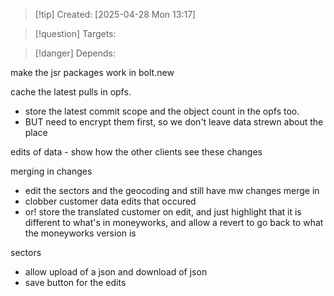 
>[!tip] Created: [2025-04-28 Mon 13:17]

>[!question] Targets: 

>[!danger] Depends: 

make the jsr packages work in bolt.new

cache the latest pulls in opfs.
- store the latest commit scope and the object count in the opfs too.
- BUT need to encrypt them first, so we don't leave data strewn about the place

edits of data - show how the other clients see these changes

merging in changes 
- edit the sectors and the geocoding and still have mw changes merge in
- clobber customer data edits that occured 
- or! store the translated customer on edit, and just highlight that it is different to what's in moneyworks, and allow a revert to go back to what the moneyworks version is

sectors
- allow upload of a json and download of json
- save button for the edits